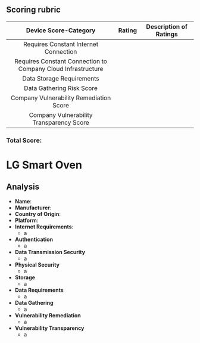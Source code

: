 ## Scoring rubric
| Device Score-Category |  Rating | Description of Ratings | 
| :---: | :---: | :---: | 
| Requires Constant Internet Connection |  |  |
| Requires Constant Connection to Company Cloud Infrastructure |  |  |
| Data Storage Requirements |  |  |
| Data Gathering Risk Score |  |  |
| Company Vulnerability Remediation Score |  |  |
| Company Vulnerability Transparency Score |  |  | 

### Total Score: 


# LG Smart Oven
## Analysis
- **Name**: 
- **Manufacturer**: 
- **Country of Origin**: 
- **Platform**: 
- **Internet Requirements**:
    - a
- **Authentication**
    - a
- **Data Transmission Security**
    - a
- **Physical Security**
    - a
- **Storage**
    - a
- **Data Requirements**
    - a
- **Data Gathering**
  - a
- **Vulnerability Remediation**
  - a
- **Vulnerability Transparency**
  - a


